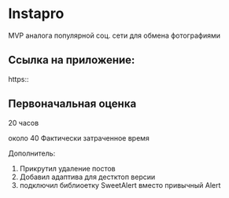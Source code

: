 # Instapro

MVP аналога популярной соц. сети для обмена фотографиями

## Ссылка на приложение:

https::

## Первоначальная оценка

20 часов

около 40 Фактически затраченное время

Дополнитель: 
1) Прикрутил удаление постов
2) Добавил адаптива для дестктоп версии
3) подключил библиоетку SweetAlert вместо привычный Alert
